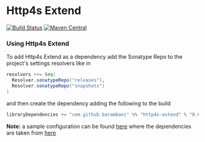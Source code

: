 # Http4s Extend
[![Build Status](https://travis-ci.org/barambani/http4s-extend.svg?branch=master)](https://travis-ci.org/barambani/http4s-extend)
[![Maven Central](https://img.shields.io/maven-central/v/com.github.barambani/http4s-extend_2.12.svg)](https://maven-badges.herokuapp.com/maven-central/com.github.barambani/http4s-extend_2.12)

### Using Http4s Extend
To add Http4s Extend as a dependency add the Sonatype Repo to the project's settings resolvers like in
```scala
resolvers ++= Seq(
  Resolver.sonatypeRepo("releases"),
  Resolver.sonatypeRepo("snapshots")
)
```
and then create the dependency adding the following to the build
```scala
libraryDependencies += "com.github.barambani" %% "http4s-extend" % "0.0.4"
```
**Note:** a sample configuration can be found [here](https://github.com/barambani/http4s-poc-api/blob/master/build.sbt) where the dependencies are taken from [here](https://github.com/barambani/http4s-poc-api/blob/master/project/Dependencies.scala)
